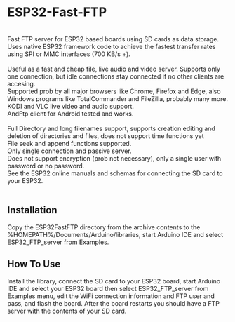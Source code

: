 # ESP32-Fast-FTP
<br>
Fast FTP server for ESP32 based boards using SD cards as data storage. <br>
Uses native ESP32 framework code to achieve the fastest transfer rates using SPI or MMC interfaces (700 KB/s +). <br><br>
Useful as a fast and cheap file, live audio and video server. Supports only one connection, but idle connections stay connected if no other clients are accesing.<br>
Supported prob by all major browsers like Chrome, Firefox and Edge, also Windows programs like TotalCommander and FileZilla, probably many more.<br>
KODI and VLC live video and audio support.<br>
AndFtp client for Android tested and works.<br><br>
Full Directory and long filenames support, supports creation editing and deletion of directories and files, does not support time functions yet<br>
File seek and append functions supported.<br>
Only single connection and passive server.<br>
Does not support encryption (prob not necessary), only a single user with password or no password.<br>
See the ESP32 online manuals and schemas for connecting the SD card to your ESP32.<br><br>
<h2>Installation</h2>
Copy the ESP32FastFTP directory from the archive contents to the %HOMEPATH%/Documents/Arduino/libraries, start Arduino IDE and select ESP32_FTP_server from Examples.
<h2>How To Use</h2>
Install the library, connect the SD card to your ESP32 board, start Arduino IDE and select your ESP32 board then select ESP32_FTP_server from Examples menu, edit the WiFi connection information and FTP user and pass, and flash the board. After the board restarts you should have a FTP server with the contents of your SD card.
